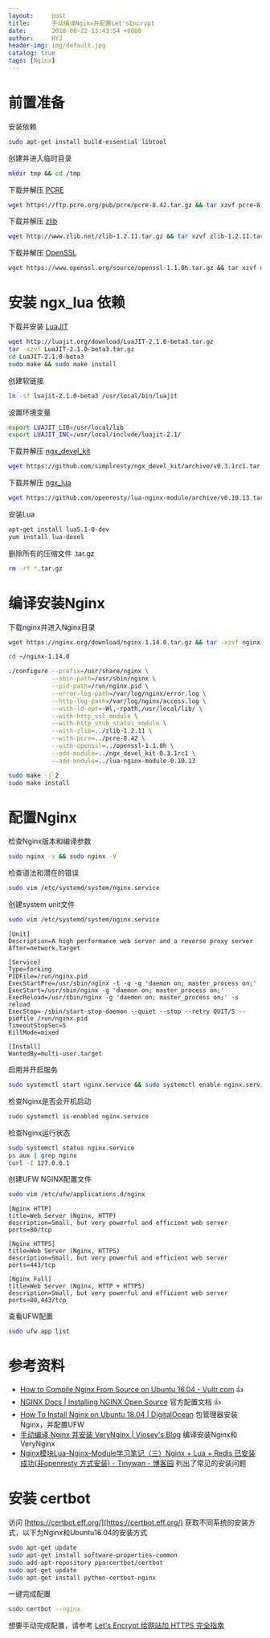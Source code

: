 ```yaml
---
layout:     post
title:      手动编译Nginx并配置Let'sEncrypt
date:       2018-06-22 13:43:54 +0800
author:     HYJ
header-img: img/default.jpg
catalog: true
tags: [Nginx]
---
```



# 前置准备

安装依赖

```bash
sudo apt-get install build-essential libtool
```

创建并进入临时目录

```bash
mkdir tmp && cd /tmp
```

下载并解压 [PCRE](https://ftp.pcre.org/pub/pcre/) 

```bash
wget https://ftp.pcre.org/pub/pcre/pcre-8.42.tar.gz && tar xzvf pcre-8.42.tar.gz
```

下载并解压 [zlib](http://www.zlib.net/)

```bash
wget http://www.zlib.net/zlib-1.2.11.tar.gz && tar xzvf zlib-1.2.11.tar.gz
```

下载并解压 [OpenSSL](https://www.openssl.org/source/) 

```bash
wget https://www.openssl.org/source/openssl-1.1.0h.tar.gz && tar xzvf openssl-1.1.0h.tar.gz
```



# 安装 ngx_lua 依赖

下载并安装 [LuaJIT](http://luajit.org/download.html) 

```bash
wget http://luajit.org/download/LuaJIT-2.1.0-beta3.tar.gz
tar -xzvf LuaJIT-2.1.0-beta3.tar.gz
cd LuaJIT-2.1.0-beta3
sudo make && sudo make install
```

创建软链接

```bash
ln -sf luajit-2.1.0-beta3 /usr/local/bin/luajit
```

设置环境变量

```bash
export LUAJIT_LIB=/usr/local/lib
export LUAJIT_INC=/usr/local/include/luajit-2.1/
```
下载并解压 [ngx_devel_kit](https://github.com/simpl/ngx_devel_kit/releases) 

```bash
wget https://github.com/simplresty/ngx_devel_kit/archive/v0.3.1rc1.tar.gz && tar -xzvf v0.3.1rc1.tar.gz
```

下载并解压 [ngx_lua](https://github.com/openresty/lua-nginx-module/releases) 

```bash
wget https://github.com/openresty/lua-nginx-module/archive/v0.10.13.tar.gz && tar -xzvf v0.10.13.tar.gz
```

安装Lua

```bash
apt-get install lua5.1-0-dev
yum install lua-devel
```

删除所有的压缩文件 .tar.gz 

```bash
rm -rf *.tar.gz
```



# 编译安装Nginx

下载nginx并进入Nginx目录

```bash
wget https://nginx.org/download/nginx-1.14.0.tar.gz && tar -xzvf nginx-1.14.0.tar.gz 
```


```bash
cd ~/nginx-1.14.0
```


```bash
./configure --prefix=/usr/share/nginx \
            --sbin-path=/usr/sbin/nginx \
            --pid-path=/run/nginx.pid \
            --error-log-path=/var/log/nginx/error.log \
            --http-log-path=/var/log/nginx/access.log \
            --with-ld-opt=-Wl,-rpath,/usr/local/lib/ \
            --with-http_ssl_module \
            --with-http_stub_status_module \
            --with-zlib=../zlib-1.2.11 \
            --with-pcre=../pcre-8.42 \
            --with-openssl=../openssl-1.1.0h \
            --add-module=../ngx_devel_kit-0.3.1rc1 \
            --add-module=../lua-nginx-module-0.10.13 
```

```bash
sudo make -j 2
sudo make install
```

# 配置Nginx

检查Nginx版本和编译参数

```bash
sudo nginx -v && sudo nginx -V
```

检查语法和潜在的错误

```bash
sudo vim /etc/systemd/system/nginx.service
```

创建system unit文件

```bash
sudo vim /etc/systemd/system/nginx.service
```

```
[Unit]
Description=A high performance web server and a reverse proxy server
After=network.target

[Service]
Type=forking
PIDFile=/run/nginx.pid
ExecStartPre=/usr/sbin/nginx -t -q -g 'daemon on; master_process on;'
ExecStart=/usr/sbin/nginx -g 'daemon on; master_process on;'
ExecReload=/usr/sbin/nginx -g 'daemon on; master_process on;' -s reload
ExecStop=-/sbin/start-stop-daemon --quiet --stop --retry QUIT/5 --pidfile /run/nginx.pid
TimeoutStopSec=5
KillMode=mixed

[Install]
WantedBy=multi-user.target
```

启用并开启服务

```bash
sudo systemctl start nginx.service && sudo systemctl enable nginx.service
```

检查Nginx是否会开机启动

```bash
sudo systemctl is-enabled nginx.service
```
检查Nginx运行状态
```bash
sudo systemctl status nginx.service
ps aux | grep nginx
curl -I 127.0.0.1
```

创建UFW NGINX配置文件

```bash
sudo vim /etc/ufw/applications.d/nginx
```

```
[Nginx HTTP]
title=Web Server (Nginx, HTTP)
description=Small, but very powerful and efficient web server
ports=80/tcp

[Nginx HTTPS]
title=Web Server (Nginx, HTTPS)
description=Small, but very powerful and efficient web server
ports=443/tcp

[Nginx Full]
title=Web Server (Nginx, HTTP + HTTPS)
description=Small, but very powerful and efficient web server
ports=80,443/tcp
```

查看UFW配置

```bash
sudo ufw app list
```
# 参考资料

* [How to Compile Nginx From Source on Ubuntu 16.04 - Vultr.com](https://www.vultr.com/docs/how-to-compile-nginx-from-source-on-ubuntu-16-04) 👍
* [NGINX Docs | Installing NGINX Open Source](https://docs.nginx.com/nginx/admin-guide/installing-nginx/installing-nginx-open-source/#configure) 官方配置文档 👍
* [How To Install Nginx on Ubuntu 18.04 | DigitalOcean](https://www.digitalocean.com/community/tutorials/how-to-install-nginx-on-ubuntu-18-04)  包管理器安装Nginx，并配置UFW
* [手动编译 Nginx 并安装 VeryNginx | Viosey's Blog](https://blog.viosey.com/2017/10/12/compile-nginx-and-install-verynginx/) 编译安装Nginx和VeryNginx
* [Nginx模块Lua-Nginx-Module学习笔记（三）Nginx + Lua + Redis 已安装成功(非openresty 方式安装) - Tinywan - 博客园](https://www.cnblogs.com/tinywan/p/6534151.html)  列出了常见的安装问题



# 安装 certbot

访问 [https://certbot.eff.org/](https://certbot.eff.org/) 获取不同系统的安装方式，以下为Nginx和Ubuntu16.04的安装方式

```bash
sudo apt-get update
sudo apt-get install software-properties-common
sudo add-apt-repository ppa:certbot/certbot
sudo apt-get update
sudo apt-get install python-certbot-nginx 
```

一键完成配置

```bash
sudo certbot --nginx
```

想要手动完成配置，请参考 [Let's Encrypt 给网站加 HTTPS 完全指南](https://ksmx.me/letsencrypt-ssl-https/)




